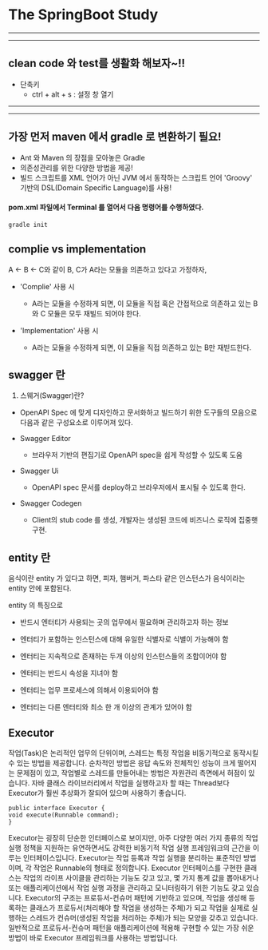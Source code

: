 # The SpringBoot Study
---
---
## clean code 와 test를 생활화 해보자~!!
- 단축키
    - ctrl + alt + s : 설정 창 열기 
---
---
## 가장 먼저 maven 에서 gradle 로 변환하기 필요!
- Ant 와 Maven 의 장점을 모아놓은 Gradle
- 의존성관리를 위한 다양한 방법을 제공!
- 빌드 스크립트를 XML 언어가 아닌 JVM 에서 동작하는 스크립트 언어 'Groovy' 기반의 DSL(Domain Specific Language)를 사용!


#### pom.xml 파일에서 Terminal 를 열어서 다음 명령어를 수행하였다.
```
gradle init
```


## complie vs implementation
A <- B <- C와 같이 B, C가 A라는 모듈을 의존하고 있다고 가정하자,

- 'Complie' 사용 시
  - A라는 모듈을 수정하게 되면, 이 모듈을 직접 혹은 간접적으로 의존하고 있는 B와 C 모듈은 모두 재빌드 되어야 한다.
    
- 'Implementation' 사용 시
  - A라는 모듈을 수정하게 되면, 이 모듈을 직접 의존하고 있는 B만 재빋드한다.
  


## swagger 란
1. 스웨거(Swagger)란?

- OpenAPI Spec 에 맞게 디자인하고 문서화하고 빌드하기 위한 도구들의 모음으로 다음과 같은 구성요소로 이루어져 있다.

- Swagger Editor
  - 브라우저 기반의 편집기로 OpenAPI spec을 쉽게 작성할 수 있도록 도움
- Swagger Ui
  - OpenAPI spec 문서를 deploy하고 브라우저에서 표시될 수 있도록 한다. 
- Swagger Codegen
  - Client의 stub code 를 생성, 개발자는 생성된 코드에 비즈니스 로직에 집중햇 구현.
  

## entity 란

음식이란 entity 가 있다고 하면, 피자, 햄버거, 파스타 같은 인스턴스가 음식이라는 entity 안에 포함된다.

entity 의 특징으로

- 반드시 엔터티가 사용되는 곳의 업무에서 필요하며 관리하고자 하는 정보

- 엔터티가 포함하는 인스턴스에 대해 유일한 식별자로 식별이 가능해야 함

- 엔터티는 지속적으로 존재하는 두개 이상의 인스턴스들의 조합이어야 함

- 엔터티는 반드시 속성을 지녀야 함

- 엔터티는 업무 프로세스에 의해서 이용되어야 함

- 엔터티는 다른 엔터티와 최소 한 개 이상의 관계가 있어야 함


## Executor

작업(Task)은 논리적인 업무의 단위이며, 스레드는 특정 작업을 비동기적으로 동작시킬 수 있는 방법을 제공합니다. 순차적인 방법은 응답 속도와 전체적인 성능이 크게 떨어지는 문제점이 있고, 작업별로 스레드를 만들어내는 방법은 자원관리 측면에서 허점이 있습니다.
자바 클래스 라이브러리에서 작업을 실행하고자 할 때는 Thread보다 Executor가 훨씬 추상화가 잘되어 있으며 사용하기 좋습니다.

```
public interface Executor {
void execute(Runnable command);
}
```

Executor는 굉장히 단순한 인터페이스로 보이지만, 아주 다양한 여러 가지 종류의 작업 실행 정책을 지원하는 유연하면서도 강력한 비동기적 작업 실행 프레임워크의 근간을 이루는 인터페이스입니다. Executor는 작업 등록과 작업 실행을 분리하는 표준적인 방법이며, 각 작업은 Runnable의 형태로 정의합니다. Executor 인터페이스를 구현한 클래스는 작업의 라이프 사이클을 관리하는 기능도 갖고 있고, 몇 가지 통계 값을 뽑아내거나 또는 애플리케이션에서 작업 실행 과정을 관리하고 모니터링하기 위한 기능도 갖고 있습니다.
Executor의 구조는 프로듀서-컨슈머 패턴에 기반하고 있으며, 작업을 생성해 등록하는 클래스가 프로듀서(처리해야 할 작업을 생성하는 주체)가 되고 작업을 실제로 실행하는 스레드가 컨슈머(생성된 작업을 처리하는 주체)가 되는 모양을 갖추고 있습니다. 일반적으로 프로듀서-컨슈머 패턴을 애플리케이션에 적용해 구현할 수 있는 가장 쉬운 방법이 바로 Executor 프레임워크를 사용하는 방법입니다.
